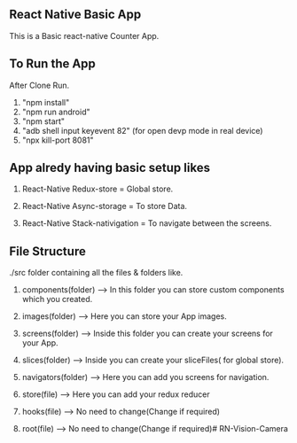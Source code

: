 React Native Basic App
----------------------
This is a Basic react-native Counter App.


To Run the App 
--------------
After Clone Run.
1.   "npm install"
2.   "npm run android"
3.   "npm start"
4.   "adb shell input keyevent 82" (for open devp mode in real device)
5.   "npx kill-port 8081"



App alredy having basic setup likes
-----------------------------------

1.   React-Native Redux-store  =  Global store.

2.   React-Native Async-storage  =  To store Data.

3.   React-Native Stack-nativigation  =  To navigate between the screens.


File Structure
--------------
./src  folder containing all the files & folders like.

1.   components(folder)  -->  In this folder you can store custom components which you created.

2.   images(folder)   -->  Here you can store your App images.

3.   screens(folder)   -->  Inside this folder you can create your screens for your App.

4.   slices(folder)   -->  Inside you can create your sliceFiles( for global store).

5.   navigators(folder)   -->  Here you can add you screens for navigation.

6.   store(file)  -->  Here you can add your redux reducer

7.   hooks(file)  -->  No need to change(Change if required)

8.   root(file)  -->  No need to change(Change if required)# RN-Vision-Camera
